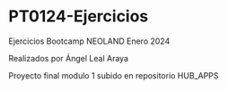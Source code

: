 # PT0124-Ejercicios

Ejercicios Bootcamp NEOLAND Enero 2024

Realizados por Ángel Leal Araya

Proyecto final modulo 1 subido en repositorio HUB_APPS

